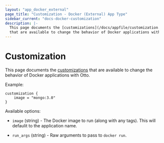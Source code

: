 ```yaml
---
layout: "app_docker_external"
page_title: "Customization - Docker (External) App Type"
sidebar_current: "docs-docker-customization"
description: |-
  This page documents the [customizations](/docs/appfile/customization.html)
  that are available to change the behavior of Docker applications with Otto.
---
```


# Customization

This page documents the [customizations](/docs/appfile/customization.html)
that are available to change the behavior of Docker applications with Otto.

Example:

```
customization {
    image = "mongo:3.0"
}
```

Available options:

  * `image` (string) - The Docker image to run (along with any tags).
    This will defaulit to the application name.

  * `run_args` (string) - Raw arguments to pass to `docker run`.
